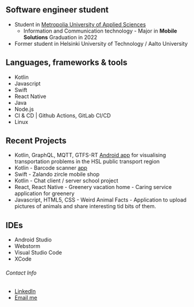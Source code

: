## Software engineer student
* Student in [Metropolia University of Applied Sciences](https://www.metropolia.fi/en)
  * Information and Communication technology - Major in **Mobile Solutions** Graduation in 2022
* Former student in Helsinki University of Technology / Aalto University

## Languages, frameworks & tools
* Kotlin
* Javascript
* Swift
* React Native
* Java
* Node.js
* CI & CD | Github Actions, GitLab CI/CD
* Linux


## Recent Projects
* Kotlin, GraphQL, MQTT, GTFS-RT [Android app](https://github.com/Diakko/nokia-hsl) for visualising transportation problems in the HSL public transport region
* Kotlin - Barcode scanner [app](https://github.com/Diakko/SensorBasedMobileProject)
* Swift - Zalando zircle mobile shop 
* Kotlin - Chat client / server school project
* React, React Native - Greenery vacation home - Caring service application for greenery
* Javascript, HTML5, CSS - Weird Animal Facts - Application to upload pictures of animals and share interesting tid bits of them.


## IDEs
* Android Studio
* Webstorm
* Visual Studio Code
* XCode

###### Contact Info
* [LinkedIn](https://www.linkedin.com/in/matias-h%C3%A4t%C3%B6nen/)
* [Email me](mailto:matias.hatonen@gmail.com?subject=[GitHub])

